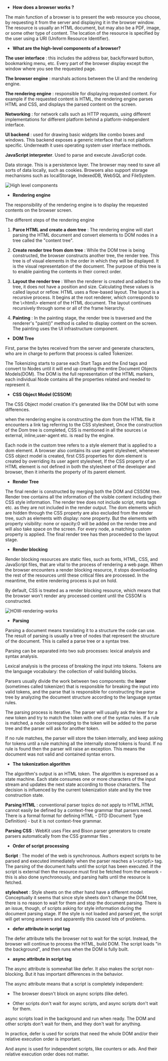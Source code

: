 - **How does a browser works ?**

The main function of a browser is to present the web resource you choose, by requesting it from the server and displaying it in the browser window. The resource is usually an HTML document, but may also be a PDF, image, or some other type of content. The location of the resource is specified by the user using a URI (Uniform Resource Identifier).

- **What are the high-level components of a browser?**

**The user interface** : this includes the address bar, back/forward button, bookmarking menu, etc. Every part of the browser display except the window where you see the requested page.

**The browser engine** : marshals actions between the UI and the rendering engine.

**The rendering engine** : responsible for displaying requested content. For example if the requested content is HTML, the rendering engine parses HTML and CSS, and displays the parsed content on the screen.

**Networking** : for network calls such as HTTP requests, using different implementations for different platform behind a platform-independent interface.

**UI backend** : used for drawing basic widgets like combo boxes and windows. This backend exposes a generic interface that is not platform specific. Underneath it uses operating system user interface methods.

**JavaScript interpreter**. Used to parse and execute JavaScript code.

Data storage. This is a persistence layer. The browser may need to save all sorts of data locally, such as cookies. Browsers also support storage mechanisms such as localStorage, IndexedDB, WebSQL and FileSystem.

![High level components](./exercise%201.1/img/high.png)

- **Rendering engine**

The responsibility of the rendering engine is to display the requested contents on the browser screen.

The different steps of the rendering engine

1. **Parce HTML and create a dom tree** : The rendering engine will start parsing the HTML document and convert elements to DOM nodes in a tree called the "content tree".

2. **Create render tree from dom tree** : While the DOM tree is being constructed, the browser constructs another tree, the render tree. This tree is of visual elements in the order in which they will be displayed. It is the visual representation of the document. The purpose of this tree is to enable painting the contents in their correct order.

3. **Layout the render tree** : When the renderer is created and added to the tree, it does not have a position and size. Calculating these values is called layout or reflow. HTML uses a flow-based layout. The layout is a recursive process. It begins at the root renderer, which corresponds to the \\<html\\> element of the HTML document. The layout continues recursively through some or all of the frame hierarchy.

4. **Painting** : In the painting stage, the render tree is traversed and the renderer's "paint()" method is called to display content on the screen. The painting uses the UI infrastructure component.

- **DOM Tree**

First, parse the bytes received from the server and generate characters, who are in charge to perform that process is called Tokenizer.

The Tokenizing starts to parse each Start Tags and the End tags and convert to Nodes until it will end up creating the entire Document Objects Models(DOM). The DOM is the full representation of the HTML markers, each individual Node contains all the properties related and needed to represent it.

- **CSS Object Model (CSSOM**)

The CSS Object model creation it's generated like the DOM but with some differences.

when the rendering engine is constructing the dom from the HTML file it encounters a link tag referring to the CSS stylesheet, Once the construction of the Dom tree is completed, CSS is mentioned in all the sources i.e external, inline,user-agent etc. is read by the engine.

Each node in the custom tree refers to a style element that is applied to a dom element. A browser also contains its user agent stylesheet, whenever CSS object model is created, first CSS properties for dom element is created by overriding its user agent stylesheet, If the CSS property of an HTML element is not defined in both the stylesheet of the developer and browser, then it inherits the property of its parent element.

- **Render Tree**

The final render is constructed by merging both the DOM and CSSOM tree. Render tree contains all the information of the visible content including their CSS style information. The render tree does not include script, meta tags etc. as they are not included in the render output. The dom elements which are hidden through the CSS property are also excluded from the render tree, such as elements with display: none property. But the elements with property visibility: none or opacity:0 will be added on the render tree and will also take space on the screen. For every node, a matching custom property is applied. The final render tree has then proceeded to the layout stage.

- **Render blocking**

Render blocking resources are static files, such as fonts, HTML, CSS, and JavaScript files, that are vital to the process of rendering a web page. When the browser encounters a render blocking resource, it stops downloading the rest of the resources until these critical files are processed. In the meantime, the entire rendering process is put on hold.

By default, CSS is treated as a render blocking resource, which means that the browser won't render any processed content until the CSSOM is constructed.

![HOW-rendering-works](./exercise%201.1/img/how-rendering-works.png)

- **Parsing**

Parsing a document means translating it to a structure the code can use. The result of parsing is usually a tree of nodes that represent the structure of the document. This is called a parse tree or a syntax tree.

Parsing can be separated into two sub processes: lexical analysis and syntax analysis.

Lexical analysis is the process of breaking the input into tokens. Tokens are the language vocabulary: the collection of valid building blocks.

Parsers usually divide the work between two components: the **lexer** (sometimes called tokenizer) that is responsible for breaking the input into valid tokens, and the parse that is responsible for constructing the parse tree by analyzing the document structure according to the language syntax rules.

The parsing process is iterative. The parser will usually ask the lexer for a new token and try to match the token with one of the syntax rules. If a rule is matched, a node corresponding to the token will be added to the parse tree and the parser will ask for another token.

If no rule matches, the parser will store the token internally, and keep asking for tokens until a rule matching all the internally stored tokens is found. If no rule is found then the parser will raise an exception. This means the document was not valid and contained syntax errors.

- **The tokenization algorithm**

The algorithm's output is an HTML token. The algorithm is expressed as a state machine. Each state consumes one or more characters of the input stream and updates the next state according to those characters. The decision is influenced by the current tokenization state and by the tree construction state.

**Parsing HTML** : conventional parser topics do not apply to HTML.HTML cannot easily be defined by a context-free grammar that parsers need. There is a formal format for defining HTML - DTD (Document Type Definition) - but it is not context-free grammar.

**Parsing CSS** : WebKit uses Flex and Bison parser generators to create parsers automatically from the CSS grammar files **.**

- **Order of script processing**

**Script** : The model of the web is synchronous. Authors expect scripts to be parsed and executed immediately when the parser reaches a \\<script\\> tag. The parsing of the document halts until the script has been executed. If the script is external then the resource must first be fetched from the network - this is also done synchronously, and parsing halts until the resource is fetched.

**stylesheet** : Style sheets on the other hand have a different model. Conceptually it seems that since style sheets don't change the DOM tree, there is no reason to wait for them and stop the document parsing. There is an issue, though, of scripts asking for style information during the document parsing stage. If the style is not loaded and parsed yet, the script will get wrong answers and apparently this caused lots of problems.

- **defer attribute in script tag**

The defer attribute tells the browser not to wait for the script. Instead, the browser will continue to process the HTML, build DOM. The script loads "in the background", and then runs when the DOM is fully built.

- **async attribute in script tag**

The async attribute is somewhat like defer. It also makes the script non-blocking. But it has important differences in the behavior.

The async attribute means that a script is completely independent:

- The browser doesn't block on async scripts (like defer).

- Other scripts don't wait for async scripts, and async scripts don't wait for them.

async scripts load in the background and run when ready. The DOM and other scripts don't wait for them, and they don't wait for anything.

In practice, defer is used for scripts that need the whole DOM and/or their relative execution order is important.

And async is used for independent scripts, like counters or ads. And their relative execution order does not matter.
